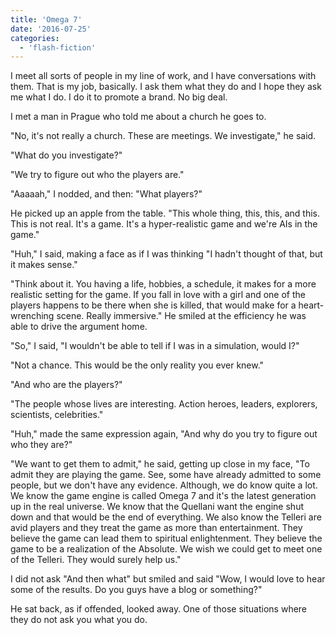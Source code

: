 ```yaml
---
title: 'Omega 7'
date: '2016-07-25'
categories:
  - 'flash-fiction'
---
```


I meet all sorts of people in my line of work, and I have conversations with
them. That is my job, basically. I ask them what they do and I hope they ask me
what I do. I do it to promote a brand. No big deal.

<!-- truncate -->

I met a man in Prague who told me about a church he goes to.

"No, it's not really a church. These are meetings. We investigate," he said.

"What do you investigate?"

"We try to figure out who the players are."

"Aaaaah," I nodded, and then: "What players?"

He picked up an apple from the table. "This whole thing, this, this, and this.
This is not real. It's a game. It's a hyper-realistic game and we're AIs in the
game."

"Huh," I said, making a face as if I was thinking "I hadn't thought of that, but
it makes sense."

"Think about it. You having a life, hobbies, a schedule, it makes for a more
realistic setting for the game. If you fall in love with a girl and one of the
players happens to be there when she is killed, that would make for a
heart-wrenching scene. Really immersive." He smiled at the efficiency he was
able to drive the argument home.

"So," I said, "I wouldn't be able to tell if I was in a simulation, would I?"

"Not a chance. This would be the only reality you ever knew."

"And who are the players?"

"The people whose lives are interesting. Action heroes, leaders, explorers,
scientists, celebrities."

"Huh," made the same expression again, "And why do you try to figure out who
they are?"

"We want to get them to admit," he said, getting up close in my face, "To admit
they are playing the game. See, some have already admitted to some people, but
we don't have any evidence. Although, we do know quite a lot. We know the game
engine is called Omega 7 and it's the latest generation up in the real universe.
We know that the Quellani want the engine shut down and that would be the end of
everything. We also know the Telleri are avid players and they treat the game as
more than entertainment. They believe the game can lead them to spiritual
enlightenment. They believe the game to be a realization of the Absolute. We
wish we could get to meet one of the Telleri. They would surely help us."

I did not ask "And then what" but smiled and said "Wow, I would love to hear
some of the results. Do you guys have a blog or something?"

He sat back, as if offended, looked away. One of those situations where they do
not ask you what you do.
